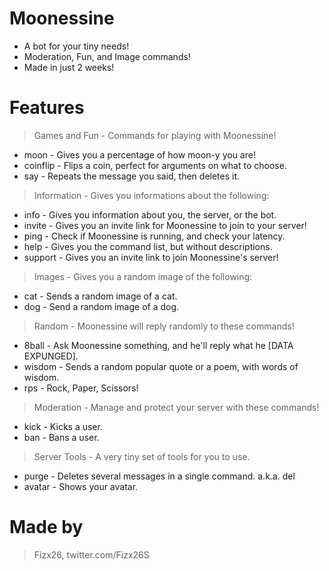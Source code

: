 # Moonessine
- A bot for your tiny needs!
- Moderation, Fun, and Image commands!
- Made in just 2 weeks!
# Features
> Games and Fun - Commands for playing with Moonessine!
- moon - Gives you a percentage of how moon-y you are!
- coinflip - Flips a coin, perfect for arguments on what to choose.
- say - Repeats the message you said, then deletes it.
> Information - Gives you informations about the following:
- info - Gives you information about you, the server, or the bot.
- invite - Gives you an invite link for Moonessine to join to your server!
- ping - Check if Moonessine is running, and check your latency.
- help - Gives you the command list, but without descriptions.
- support - Gives you an invite link to join Moonessine's server!
> Images - Gives you a random image of the following:
- cat - Sends a random image of a cat.
- dog - Send a random image of a dog.
> Random - Moonessine will reply randomly to these commands!
- 8ball - Ask Moonessine something, and he'll reply what he [DATA EXPUNGED].
- wisdom - Sends a random popular quote or a poem, with words of wisdom.
- rps - Rock, Paper, Scissors!
> Moderation - Manage and protect your server with these commands!
- kick - Kicks a user.
- ban - Bans a user.
> Server Tools - A very tiny set of tools for you to use.
- purge - Deletes several messages in a single command. a.k.a. del
- avatar - Shows your avatar.
# Made by
> Fizx26, twitter.com/Fizx26S
